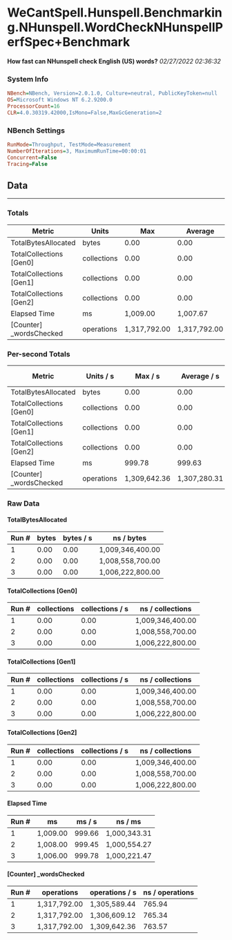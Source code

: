 ﻿# WeCantSpell.Hunspell.Benchmarking.NHunspell.WordCheckNHunspellPerfSpec+Benchmark
__How fast can NHunspell check English (US) words?__
_02/27/2022 02:36:32_
### System Info
```ini
NBench=NBench, Version=2.0.1.0, Culture=neutral, PublicKeyToken=null
OS=Microsoft Windows NT 6.2.9200.0
ProcessorCount=16
CLR=4.0.30319.42000,IsMono=False,MaxGcGeneration=2
```

### NBench Settings
```ini
RunMode=Throughput, TestMode=Measurement
NumberOfIterations=3, MaximumRunTime=00:00:01
Concurrent=False
Tracing=False
```

## Data
-------------------

### Totals
|          Metric |           Units |             Max |         Average |             Min |          StdDev |
|---------------- |---------------- |---------------- |---------------- |---------------- |---------------- |
|TotalBytesAllocated |           bytes |            0.00 |            0.00 |            0.00 |            0.00 |
|TotalCollections [Gen0] |     collections |            0.00 |            0.00 |            0.00 |            0.00 |
|TotalCollections [Gen1] |     collections |            0.00 |            0.00 |            0.00 |            0.00 |
|TotalCollections [Gen2] |     collections |            0.00 |            0.00 |            0.00 |            0.00 |
|    Elapsed Time |              ms |        1,009.00 |        1,007.67 |        1,006.00 |            1.53 |
|[Counter] _wordsChecked |      operations |    1,317,792.00 |    1,317,792.00 |    1,317,792.00 |            0.00 |

### Per-second Totals
|          Metric |       Units / s |         Max / s |     Average / s |         Min / s |      StdDev / s |
|---------------- |---------------- |---------------- |---------------- |---------------- |---------------- |
|TotalBytesAllocated |           bytes |            0.00 |            0.00 |            0.00 |            0.00 |
|TotalCollections [Gen0] |     collections |            0.00 |            0.00 |            0.00 |            0.00 |
|TotalCollections [Gen1] |     collections |            0.00 |            0.00 |            0.00 |            0.00 |
|TotalCollections [Gen2] |     collections |            0.00 |            0.00 |            0.00 |            0.00 |
|    Elapsed Time |              ms |          999.78 |          999.63 |          999.45 |            0.17 |
|[Counter] _wordsChecked |      operations |    1,309,642.36 |    1,307,280.31 |    1,305,589.44 |        2,108.18 |

### Raw Data
#### TotalBytesAllocated
|           Run # |           bytes |       bytes / s |      ns / bytes |
|---------------- |---------------- |---------------- |---------------- |
|               1 |            0.00 |            0.00 |1,009,346,400.00 |
|               2 |            0.00 |            0.00 |1,008,558,700.00 |
|               3 |            0.00 |            0.00 |1,006,222,800.00 |

#### TotalCollections [Gen0]
|           Run # |     collections | collections / s |ns / collections |
|---------------- |---------------- |---------------- |---------------- |
|               1 |            0.00 |            0.00 |1,009,346,400.00 |
|               2 |            0.00 |            0.00 |1,008,558,700.00 |
|               3 |            0.00 |            0.00 |1,006,222,800.00 |

#### TotalCollections [Gen1]
|           Run # |     collections | collections / s |ns / collections |
|---------------- |---------------- |---------------- |---------------- |
|               1 |            0.00 |            0.00 |1,009,346,400.00 |
|               2 |            0.00 |            0.00 |1,008,558,700.00 |
|               3 |            0.00 |            0.00 |1,006,222,800.00 |

#### TotalCollections [Gen2]
|           Run # |     collections | collections / s |ns / collections |
|---------------- |---------------- |---------------- |---------------- |
|               1 |            0.00 |            0.00 |1,009,346,400.00 |
|               2 |            0.00 |            0.00 |1,008,558,700.00 |
|               3 |            0.00 |            0.00 |1,006,222,800.00 |

#### Elapsed Time
|           Run # |              ms |          ms / s |         ns / ms |
|---------------- |---------------- |---------------- |---------------- |
|               1 |        1,009.00 |          999.66 |    1,000,343.31 |
|               2 |        1,008.00 |          999.45 |    1,000,554.27 |
|               3 |        1,006.00 |          999.78 |    1,000,221.47 |

#### [Counter] _wordsChecked
|           Run # |      operations |  operations / s | ns / operations |
|---------------- |---------------- |---------------- |---------------- |
|               1 |    1,317,792.00 |    1,305,589.44 |          765.94 |
|               2 |    1,317,792.00 |    1,306,609.12 |          765.34 |
|               3 |    1,317,792.00 |    1,309,642.36 |          763.57 |


